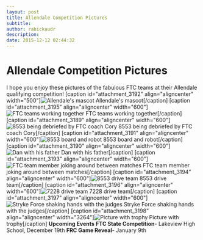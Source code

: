 ```yaml
---
layout: post
title: Allendale Competition Pictures
subtitle:
author: rabickaudr
description:
date: 2015-12-12 02:44:32
---
```


# Allendale Competition Pictures

I hope you enjoy these pictures of the fabulous FTC teams at their Allendale qualifying competition! [caption id="attachment_3192" align="aligncenter" width="500"]![Allendale's mascot](/wp-content/uploads/2015/12/100_3285.jpg) Allendale's mascot[/caption] [caption id="attachment_3195" align="aligncenter" width="600"]![FTC teams working together](http://strykeforce.org/wp-content/uploads/2015/12/100_3330.jpg) FTC teams working together[/caption] [caption id="attachment_3189" align="aligncenter" width="600"]![8553 being debriefed by FTC coach Cory](http://strykeforce.org/wp-content/uploads/2015/12/100_3232.jpg) 8553 being debriefed by FTC coach Cory[/caption] [caption id="attachment_3191" align="aligncenter" width="600"]![8553 board and robot](http://strykeforce.org/wp-content/uploads/2015/12/100_3282.jpg) 8553 board and robot[/caption] [caption id="attachment_3190" align="aligncenter" width="600"]![Dan with his father](http://strykeforce.org/wp-content/uploads/2015/12/100_3260.jpg) Dan with his father[/caption] [caption id="attachment_3193" align="aligncenter" width="600"]![FTC team member joking around between matches](http://strykeforce.org/wp-content/uploads/2015/12/100_3310.jpg) FTC team member joking around between matches[/caption] [caption id="attachment_3194" align="aligncenter" width="600"]![8553 drive team](http://strykeforce.org/wp-content/uploads/2015/12/100_3319.jpg) 8553 drive team[/caption] [caption id="attachment_3196" align="aligncenter" width="600"]![7228 drive team](http://strykeforce.org/wp-content/uploads/2015/12/100_3363.jpg) 7228 drive team[/caption] [caption id="attachment_3197" align="aligncenter" width="600"]![Stryke Force shaking hands with the judges](http://strykeforce.org/wp-content/uploads/2015/12/100_3365.jpg) Stryke Force shaking hands with the judges[/caption] [caption id="attachment_3198" align="aligncenter" width="3264"]![Picture with trophy](http://strykeforce.org/wp-content/uploads/2015/12/100_3370.jpg) Picture with trophy[/caption] **Upcoming Events** **FTC State Competition**\- Lakeview High School, December 19th **FRC Game Reveal**\- January 9th
